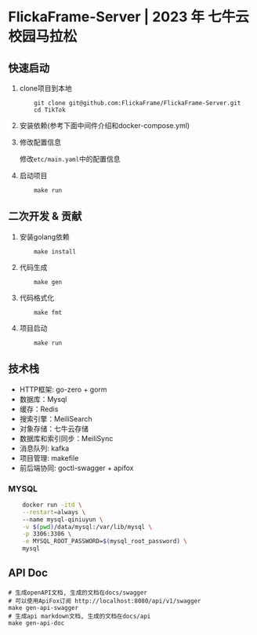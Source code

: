 
#  FlickaFrame-Server | 2023 年 **七牛云校园马拉松**

## 快速启动

1. clone项目到本地

    ```shell
        git clone git@github.com:FlickaFrame/FlickaFrame-Server.git
        cd TikTok
    ```
2. 安装依赖(参考下面中间件介绍和docker-compose.yml)

3. 修改配置信息

    修改`etc/main.yaml`中的配置信息

4. 启动项目

    ```shell
        make run
    ```

## 二次开发 & 贡献

1. 安装golang依赖
    ```shell
        make install
    ```
2. 代码生成
    ```shell
        make gen
    ```
3. 代码格式化
    ```shell
        make fmt
    ```
4. 项目启动
    ```shell
        make run
    ```

## 技术栈

- HTTP框架: go-zero + gorm
- 数据库：Mysql
- 缓存：Redis
- 搜索引擎：MeiliSearch
- 对象存储：七牛云存储
- 数据库和索引同步：MeiliSync
- 消息队列: kafka
- 项目管理: makefile
- 前后端协同: goctl-swagger + apifox

### MYSQL

```bash
    docker run -itd \
    --restart=always \ 
    --name mysql-qiniuyun \
    -v $(pwd)/data/mysql:/var/lib/mysql \
    -p 3306:3306 \
    -e MYSQL_ROOT_PASSWORD=$(mysql_root_password) \
    mysql
```

## API Doc

```shell
# 生成openAPI文档, 生成的文档在docs/swagger
# 可以使用ApiFox订阅 http://localhost:8080/api/v1/swagger
make gen-api-swagger 
# 生成api markdown文档, 生成的文档在docs/api
make gen-api-doc
```

